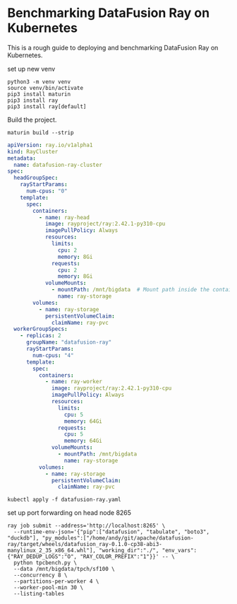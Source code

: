<!---
  Licensed to the Apache Software Foundation (ASF) under one
  or more contributor license agreements.  See the NOTICE file
  distributed with this work for additional information
  regarding copyright ownership.  The ASF licenses this file
  to you under the Apache License, Version 2.0 (the
  "License"); you may not use this file except in compliance
  with the License.  You may obtain a copy of the License at

    http://www.apache.org/licenses/LICENSE-2.0

  Unless required by applicable law or agreed to in writing,
  software distributed under the License is distributed on an
  "AS IS" BASIS, WITHOUT WARRANTIES OR CONDITIONS OF ANY
  KIND, either express or implied.  See the License for the
  specific language governing permissions and limitations
  under the License.
-->

# Benchmarking DataFusion Ray on Kubernetes

This is a rough guide to deploying and benchmarking DataFusion Ray on Kubernetes.

set up new venv

```shell
python3 -m venv venv
source venv/bin/activate
pip3 install maturin
pip3 install ray
pip3 install ray[default]
```

Build the project.

```shell
maturin build --strip
```

```yaml
apiVersion: ray.io/v1alpha1
kind: RayCluster
metadata:
  name: datafusion-ray-cluster
spec:
  headGroupSpec:
    rayStartParams:
      num-cpus: "0"
    template:
      spec:
        containers:
          - name: ray-head
            image: rayproject/ray:2.42.1-py310-cpu
            imagePullPolicy: Always
            resources:
              limits:
                cpu: 2
                memory: 8Gi
              requests:
                cpu: 2
                memory: 8Gi
            volumeMounts:
              - mountPath: /mnt/bigdata  # Mount path inside the container
                name: ray-storage
        volumes:
          - name: ray-storage
            persistentVolumeClaim:
              claimName: ray-pvc
  workerGroupSpecs:
    - replicas: 2
      groupName: "datafusion-ray"
      rayStartParams:
        num-cpus: "4"
      template:
        spec:
          containers:
            - name: ray-worker
              image: rayproject/ray:2.42.1-py310-cpu
              imagePullPolicy: Always
              resources:
                limits:
                  cpu: 5
                  memory: 64Gi
                requests:
                  cpu: 5
                  memory: 64Gi
              volumeMounts:
                - mountPath: /mnt/bigdata
                  name: ray-storage
          volumes:
            - name: ray-storage
              persistentVolumeClaim:
                claimName: ray-pvc
```

```shell
kubectl apply -f datafusion-ray.yaml
```

set up port forwarding on head node 8265

```shell
ray job submit --address='http://localhost:8265' \
  --runtime-env-json='{"pip":["datafusion", "tabulate", "boto3", "duckdb"], "py_modules":["/home/andy/git/apache/datafusion-ray/target/wheels/datafusion_ray-0.1.0-cp38-abi3-manylinux_2_35_x86_64.whl"], "working_dir":"./", "env_vars":{"RAY_DEDUP_LOGS":"O", "RAY_COLOR_PREFIX":"1"}}' -- \
  python tpcbench.py \
  --data /mnt/bigdata/tpch/sf100 \
  --concurrency 8 \
  --partitions-per-worker 4 \
  --worker-pool-min 30 \
  --listing-tables
```
